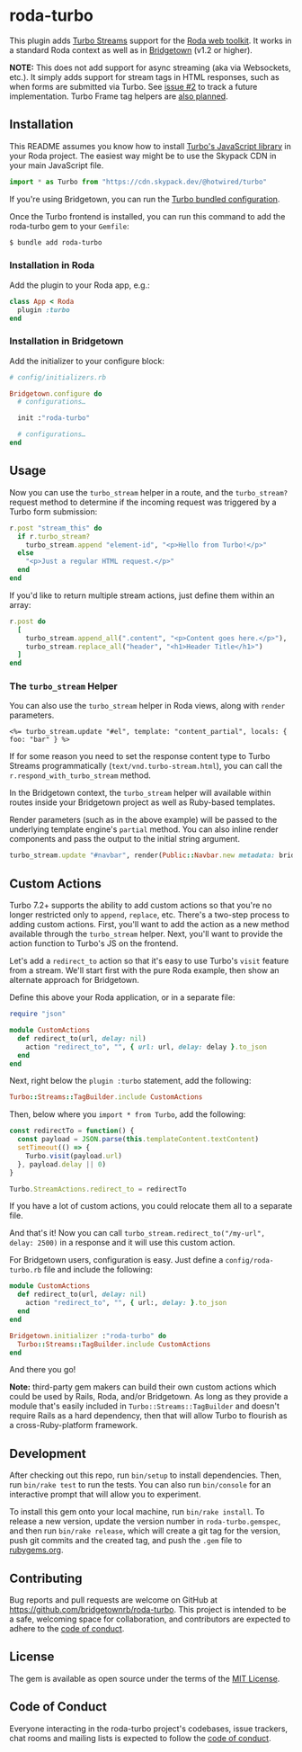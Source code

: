 # roda-turbo

This plugin adds [Turbo Streams](https://turbo.hotwired.dev/handbook/streams) support for the [Roda web toolkit](http://roda.jeremyevans.net/). It works in a standard Roda context as well as in [Bridgetown](https://www.bridgetownrb.com) (v1.2 or higher).

**NOTE:** This does not add support for async streaming (aka via Websockets, etc.). It simply adds support for stream tags in HTML responses, such as when forms are submitted via Turbo. See [issue #2](https://github.com/bridgetownrb/roda-turbo/issues/2) to track a future implementation. Turbo Frame tag helpers are [also planned](https://github.com/bridgetownrb/roda-turbo/issues/1).

## Installation

This README assumes you know how to install [Turbo's JavaScript library](https://turbo.hotwired.dev/handbook/installing) in your Roda project. The easiest way might be to use the Skypack CDN in your main JavaScript file.

```js
import * as Turbo from "https://cdn.skypack.dev/@hotwired/turbo"
```

If you're using Bridgetown, you can run the [Turbo bundled configuration](https://www.bridgetownrb.com/docs/bundled-configurations#turbo).

Once the Turbo frontend is installed, you can run this command to add the roda-turbo gem to your `Gemfile`:

```sh
$ bundle add roda-turbo
```

### Installation in Roda

Add the plugin to your Roda app, e.g.:

```rb
class App < Roda
  plugin :turbo
end
```

### Installation in Bridgetown

Add the initializer to your configure block:

```rb
# config/initializers.rb

Bridgetown.configure do
  # configurations…

  init :"roda-turbo"

  # configurations…
end
```

## Usage

Now you can use the `turbo_stream` helper in a route, and the `turbo_stream?` request method to determine if the incoming request was triggered by a Turbo form submission:

```rb
r.post "stream_this" do
  if r.turbo_stream?
    turbo_stream.append "element-id", "<p>Hello from Turbo!</p>"
  else
    "<p>Just a regular HTML request.</p>"
  end
end
```

If you'd like to return multiple stream actions, just define them within an array:

```rb
r.post do
  [
    turbo_stream.append_all(".content", "<p>Content goes here.</p>"),
    turbo_stream.replace_all("header", "<h1>Header Title</h1>")
  ]
end
```

### The `turbo_stream` Helper

You can also use the `turbo_stream` helper in Roda views, along with `render` parameters.

```erb
<%= turbo_stream.update "#el", template: "content_partial", locals: { foo: "bar" } %>
```

If for some reason you need to set the response content type to Turbo Streams programmatically (`text/vnd.turbo-stream.html`), you can call the `r.respond_with_turbo_stream` method.

In the Bridgetown context, the `turbo_stream` helper will available within routes inside your Bridgetown project as well as Ruby-based templates.

Render parameters (such as in the above example) will be passed to the underlying template engine's `partial` method. You can also inline render components and pass the output to the initial string argument.

```rb
turbo_stream.update "#navbar", render(Public::Navbar.new metadata: bridgetown_site.metadata, resource: resource)
```

## Custom Actions

Turbo 7.2+ supports the ability to add custom actions so that you're no longer restricted only to `append`, `replace`, etc. There's a two-step process to adding custom actions. First, you'll want to add the action as a new method available through the `turbo_stream` helper. Next, you'll want to provide the action function to Turbo's JS on the frontend.

Let's add a `redirect_to` action so that it's easy to use Turbo's `visit` feature from a stream. We'll start first with the pure Roda example, then show an alternate approach for Bridgetown.

Define this above your Roda application, or in a separate file:

```ruby
require "json"

module CustomActions
  def redirect_to(url, delay: nil)
    action "redirect_to", "", { url: url, delay: delay }.to_json
  end
end
```

Next, right below the `plugin :turbo` statement, add the following:

```ruby
Turbo::Streams::TagBuilder.include CustomActions
```

Then, below where you `import * from Turbo`, add the following:

```js
const redirectTo = function() {
  const payload = JSON.parse(this.templateContent.textContent)
  setTimeout(() => {
    Turbo.visit(payload.url)
  }, payload.delay || 0)
}

Turbo.StreamActions.redirect_to = redirectTo
```

If you have a lot of custom actions, you could relocate them all to a separate file.

And that's it! Now you can call `turbo_stream.redirect_to("/my-url", delay: 2500)` in a response and it will use this custom action.

For Bridgetown users, configuration is easy. Just define a `config/roda-turbo.rb` file and include the following:

```ruby
module CustomActions
  def redirect_to(url, delay: nil)
    action "redirect_to", "", { url:, delay: }.to_json
  end
end

Bridgetown.initializer :"roda-turbo" do
  Turbo::Streams::TagBuilder.include CustomActions
end
```

And there you go!

**Note:** third-party gem makers can build their own custom actions which could be used by Rails, Roda, and/or Bridgetown. As long as they provide a module that's easily included in `Turbo::Streams::TagBuilder` and doesn't require Rails as a hard dependency, then that will allow Turbo to flourish as a cross-Ruby-platform framework.

## Development

After checking out this repo, run `bin/setup` to install dependencies. Then, run `bin/rake test` to run the tests. You can also run `bin/console` for an interactive prompt that will allow you to experiment.

To install this gem onto your local machine, run `bin/rake install`. To release a new version, update the version number in `roda-turbo.gemspec`, and then run `bin/rake release`, which will create a git tag for the version, push git commits and the created tag, and push the `.gem` file to [rubygems.org](https://rubygems.org).

## Contributing

Bug reports and pull requests are welcome on GitHub at https://github.com/bridgetownrb/roda-turbo. This project is intended to be a safe, welcoming space for collaboration, and contributors are expected to adhere to the [code of conduct](https://github.com/bridgetownrb/roda-turbo/blob/main/CODE_OF_CONDUCT.md).

## License

The gem is available as open source under the terms of the [MIT License](https://opensource.org/licenses/MIT).

## Code of Conduct

Everyone interacting in the roda-turbo project's codebases, issue trackers, chat rooms and mailing lists is expected to follow the [code of conduct](https://github.com/bridgetownrb/roda-turbo/blob/main/CODE_OF_CONDUCT.md).
